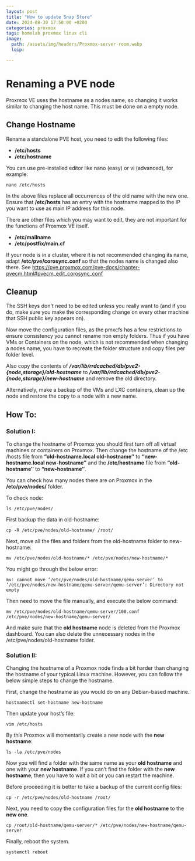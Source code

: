 ```yaml
---
layout: post
title: "How to update Snap Store"
date: 2024-08-30 17:50:00 +0200
categories: proxmox 
tags: homelab proxmox linux cli
image:
  path: /assets/img/headers/Proxmox-server-room.webp
  lqip: 

---
```


# Renaming a PVE node


Proxmox VE uses the hostname as a nodes name, so changing it works similar to changing the host name. This must be done on a empty node.

## Change Hostname
Rename a standalone PVE host, you need to edit the following files:

- **/etc/hosts**
- **/etc/hostname**

You can use pre-installed editor like nano (easy) or vi (advanced), for example:
```
nano /etc/hosts
```
In the above files replace all occurrences of the old name with the new one. Ensure that **/etc/hosts** has an entry with the hostname mapped to the IP you want to use as main IP address for this node.

There are other files which you may want to edit, they are not important for the functions of Proxmox VE itself.

- **/etc/mailname**
- **/etc/postfix/main.cf**

If your node is in a cluster, where it is not recommended changing its name, adapt **/etc/pve/corosync.conf** so that the nodes name is changed also there. See https://pve.proxmox.com/pve-docs/chapter-pvecm.html#pvecm_edit_corosync_conf

## Cleanup
The SSH keys don't need to be edited unless you really want to (and if you do, make sure you make the corresponding change on every other machine that SSH public key appears on).

Now move the configuration files, as the pmxcfs has a few restrictions to ensure consistency you cannot rename non empty folders. Thus if you have VMs or Containers on the node, which is not recommended when changing a nodes name, you have to recreate the folder structure and copy files per folder level.

Also copy the contents of ***/var/lib/rrdcached/db/pve2-{node,storage}/old-hostname*** to ***/var/lib/rrdcached/db/pve2-{node,storage}/new-hostname*** and remove the old directory.

Alternatively, make a backup of the VMs and LXC containers, clean up the node and restore the copy to a node with a new name.

## How To:
### Solution I:
To change the hostname of Proxmox you should first turn off all virtual machines or containers on Proxmox. Then change the hostname of the /etc /hosts file from **“old-hostname.local old-hostname″** to **“new-hostname.local new-hostname″** and the **/etc/hostname** file from **“old-hostname″** to **“new-hostname″**.

 
You can check how many nodes there are on Proxmox in the **/etc/pve/nodes/** folder.

To check node:
```
ls /etc/pve/nodes/
```
First backup the data in old-hostname:
```
cp -R /etc/pve/nodes/old-hostname/ /root/
``` 
Next, move all the files and folders from the old-hostname folder to new-hostname:

```
mv /etc/pve/nodes/old-hostname/* /etc/pve/nodes/new-hostname/*
```
You might go through the below error:
```
mv: cannot move ‘/etc/pve/nodes/old-hostname/qemu-server’ to ‘/etc/pve/nodes/new-hostname/qemu-server/qemu-server’: Directory not empty
``` 
Then need to move the file manually, and execute the below command:
```
mv /etc/pve/nodes/old-hostname/qemu-server/100.conf /etc/pve/nodes/new-hostname/qemu-server/
``` 
And make sure that the **old hostname** node is deleted from the Proxmox dashboard. You can also delete the unnecessary nodes in the /etc/pve/nodes/old-hostname folder.

 
### Solution II:
 
Changing the hostname of a Proxmox node finds a bit harder than changing the hostname of your typical Linux machine. However, you can follow the below simple steps to change the hostname.

First, change the hostname as you would do on any Debian-based machine.
```
hostnamectl set-hostname new-hostname
``` 
Then update your host’s file:
```
vim /etc/hosts
``` 
By this Proxmox will momentarily create a new node with the **new hostname**:
```
ls -la /etc/pve/nodes
``` 
Now you will find a folder with the same name as your **old hostname** and one with your **new hostname**. If you can’t find the folder with the **new hostname**, then you have to wait a bit or you can restart the machine.

Before proceeding  it is better to take a backup of the current config files:
```
cp -r /etc/pve/nodes/old-hostname /root/
``` 
Next, you need to copy the configuration files for the **old hostname** to the **new one**.
```
cp /root/old-hostname/qemu-server/* /etc/pve/nodes/new-hostname/qemu-server
``` 
Finally, reboot the system.
```
systemctl reboot
```